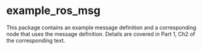 # example_ros_msg

This package contains an example message definition and a corresponding node
that uses the message definition. Details are covered in Part 1, Ch2 of the
corresponding text.

